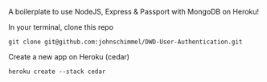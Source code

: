 A boilerplate to use NodeJS, Express & Passport with MongoDB on Heroku!

In your terminal, clone this repo

	git clone git@github.com:johnschimmel/DWD-User-Authentication.git

Create a new app on Heroku (cedar)

	heroku create --stack cedar

